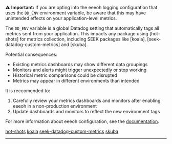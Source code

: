 ⚠️ **Important:** If you are opting into the eeeoh logging configuration that uses the `DD_ENV` environment variable, be aware that this may have unintended effects on your application-level metrics.

The `DD_ENV` variable is a global Datadog setting that automatically tags all metrics sent from your application. This impacts any package using [hot-shots] for metrics collection, including SEEK packages like [koala], [seek-datadog-custom-metrics] and [skuba].

Potential consequences:

- Existing metrics dashboards may show different data groupings
- Monitors and alerts might trigger unexpectedly or stop working
- Historical metric comparisons could be disrupted
- Metrics may appear in different environments than intended

It is reccomended to:

1. Carefully review your metrics dashboards and monitors after enabling eeeoh in a non-production environment
1. Update dashboards and monitors to reflect the new environment tags

For more information about eeeoh configuration, see the [documentation](https://github.com/seek-oss/logger/blob/master/docs/eeeoh.md).

[hot-shots](https://github.com/bdeitte/hot-shots)
[koala](https://github.com/seek-oss/koala)
[seek-datadog-custom-metrics](https://github.com/seek-oss/datadog-custom-metrics)
[skuba](https://github.com/seek-oss/skuba)

---
